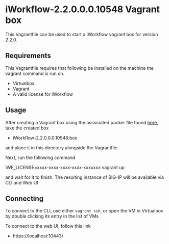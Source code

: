 # iWorkflow-2.2.0.0.0.10548 Vagrant box

This Vagrantfile can be used to start a iWorkflow vagrant box for version 2.2.0.

## Requirements

This Vagrantfile requires that following be installed on the machine the
vagrant command is run on.

  * Virtualbox
  * Vagrant
  * A valid license for iWorkflow

## Usage

After creating a Vagrant box using the associated packer file found
[here](https://github.com/f5devcentral/f5-packer-templates/tree/master/iworkflow-2.2.0-x86_64-box),
take the created box 

  * iWorkflow-2.2.0.0.0.10548.box

and place it in this directory alongside the Vagrantfile.

Next, run the following command

  IWF_LICENSE=xxxx-xxxx-xxxx-xxxx-xxxxxxx vagrant up

and wait for it to finish. The resulting instance of BIG-IP will be
available via CLI and Web UI

## Connecting

To connect to the CLI, use either `vagrant ssh`, or open the VM in Virtualbox
by double clicking its entry in the list of VMs

To connect to the web UI, follow this link

  * https://localhost:10443/
